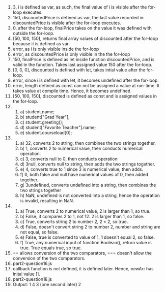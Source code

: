 
1. 3, i is defined as var, as such, the final value of i is visible after the for-loop executes.
2. 150, discountedPrice is defined as var, the last value recorded in discountedPrice is visible after the for-loop executes.
3. 0, after the for-loop, finalPrice takes on the value it was defined with outside the for-loop.
4. [50, 100, 150], returns final array values of discounted after the for-loop because it is defined as var.
5. error, as i is only visible inside the for-loop
6. error, as discountedPrice is only visible in the the for-loop
7. 150, finalPrice is defined as let inside function discountedPrice, and is valid in the function. Takes last assigned value 150 after the for-loop.
8. [0, 0, 0], discounted is defined with let, takes intial value after the for-loop.
9. error, since i is defined with let, it becomes undefined after the for-loop.
10. error, length defined as const can not be assigned a value at run-time. It takes value at compile time. Hence, it becomes undefined.
11. [50, 100, 150], discounted is defined as const and is assigned values in the for-loop.
12. 
    1.  a) student.name;
    2.  b) student["Grad Year"];
    3.  c) student.greeting();
    4.  d) student["Favorite Teacher"].name;
    5.  e) student.courseload[0];
13. 
    1.  a) 32, converts 2 to string, then combines the two strings together.
    2.  b) 1, converts 2 to numerical value, then conducts numerical operation.
    3.  c) 3, converts null to 0, then conducts operation
    4.  d) 3null, converts null to string, then adds the two strings together.
    5.  e) 4, converts true to 1 since 3 is numerical value, then adds.
    6.  f) 0, both false and null have numerical values of 0, then added together.
    7.  g) 3undefined, converts undefined into a string, then combines the two strings together
    8.  h) NaN, undefined is not converted into a string, hence the operation is invalid, resulting in NaN.
14. 
    1.  a) True, converts 2 to numerical value, 2 is larger than 1, so true.
    2.  b) False, it compares 2 to 1, not 12. 2 is larger than 1, so false.
    3.  c) True, converts string 2 to number 2, 2 = 2, so true.
    4.  d) False, doesn't convert string 2 to number 2, number and string are not equal, so false.
    5.  e) False, true is converted to value of 1, 1 doesn't equal 2, so false.
    6.  f) True, any numerical input of function Boolean(), return value is true. True equals true, so true.
15.  == allows conversion of the two comparators, === doesn't allow the conversion of the two comparators.
16.  part2-question16.js
17.  callback function is not defined, it is defined later. Hence, newArr has inital value [].
18.  part2-question18.js
19.  Output: 1 4 3 (one second later) 2